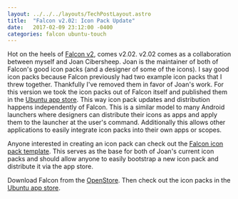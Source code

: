```yaml
---
layout: ../../../layouts/TechPostLayout.astro
title:  "Falcon v2.02: Icon Pack Update"
date:   2017-02-09 23:12:00 -0400
categories: falcon ubuntu-touch
---
```


Hot on the heels of [Falcon v2](http://blog.bhdouglass.com/falcon/ubuntu-touch/2017/02/02/falcon-2.html),
comes v2.02. v2.02 comes as a collaboration between myself and Joan Cibersheep.
Joan is the maintainer of both of Falcon's good icon packs (and a designer of some of the icons).
I say good icon packs because Falcon previously had two example icon packs that
I threw together. Thankfully I've removed them in favor of Joan's work. For this
version we took the icon packs out of Falcon itself and published them in the
[Ubuntu app store](https://uappexplorer.com/apps?q=icon-packs). This way icon
pack updates and distribution happens independently of Falcon. This is a similar
model to many Android launchers where designers can distribute their icons as
apps and apply them to the launcher at the user's command. Additionally this
allows other applications to easily integrate icon packs into their own apps
or scopes.

Anyone interested in creating an icon pack can check out the
[Falcon icon pack template](https://github.com/bhdouglass/icon-pack-template).
This serves as the base for both of Joan's current icon packs and should allow
anyone to easily bootstrap a new icon pack and distribute it via the app store.

Download Falcon from the [OpenStore](https://open.uappexplorer.com/app/falcon.bhdouglass).
Then check out the icon packs in the [Ubuntu app store](https://uappexplorer.com/apps?q=icon-packs).

